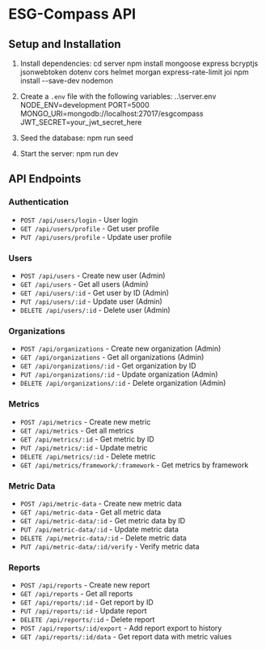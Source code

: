 # ESG-Compass API

## Setup and Installation

1. Install dependencies:
cd server
npm install mongoose express bcryptjs jsonwebtoken dotenv cors helmet morgan express-rate-limit joi
npm install --save-dev nodemon

2. Create a `.env` file with the following variables: ..\server\.env
NODE_ENV=development
PORT=5000
MONGO_URI=mongodb://localhost:27017/esgcompass
JWT_SECRET=your_jwt_secret_here

3. Seed the database: npm run seed

4. Start the server: npm run dev

## API Endpoints

### Authentication
- `POST /api/users/login` - User login
- `GET /api/users/profile` - Get user profile
- `PUT /api/users/profile` - Update user profile

### Users
- `POST /api/users` - Create new user (Admin)
- `GET /api/users` - Get all users (Admin)
- `GET /api/users/:id` - Get user by ID (Admin)
- `PUT /api/users/:id` - Update user (Admin)
- `DELETE /api/users/:id` - Delete user (Admin)

### Organizations
- `POST /api/organizations` - Create new organization (Admin)
- `GET /api/organizations` - Get all organizations (Admin)
- `GET /api/organizations/:id` - Get organization by ID
- `PUT /api/organizations/:id` - Update organization (Admin)
- `DELETE /api/organizations/:id` - Delete organization (Admin)

### Metrics
- `POST /api/metrics` - Create new metric
- `GET /api/metrics` - Get all metrics
- `GET /api/metrics/:id` - Get metric by ID
- `PUT /api/metrics/:id` - Update metric
- `DELETE /api/metrics/:id` - Delete metric
- `GET /api/metrics/framework/:framework` - Get metrics by framework

### Metric Data
- `POST /api/metric-data` - Create new metric data
- `GET /api/metric-data` - Get all metric data
- `GET /api/metric-data/:id` - Get metric data by ID
- `PUT /api/metric-data/:id` - Update metric data
- `DELETE /api/metric-data/:id` - Delete metric data
- `PUT /api/metric-data/:id/verify` - Verify metric data

### Reports
- `POST /api/reports` - Create new report
- `GET /api/reports` - Get all reports
- `GET /api/reports/:id` - Get report by ID
- `PUT /api/reports/:id` - Update report
- `DELETE /api/reports/:id` - Delete report
- `POST /api/reports/:id/export` - Add report export to history
- `GET /api/reports/:id/data` - Get report data with metric values
